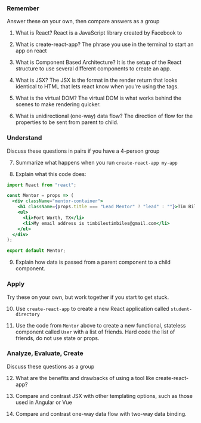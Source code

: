 ### Remember

Answer these on your own, then compare answers as a group

1.  What is React?
React is a JavaScript library created by Facebook to 

2.  What is create-react-app?
The phrase you use in the terminal to start an app on react

3.  What is Component Based Architecture?
It is the setup of the React structure to use several different components to create an app.

4.  What is JSX?
The JSX is the format in the render return that looks identical to HTML that lets react know when you're using the tags.

5.  What is the virtual DOM?
The virtual DOM is what works behind the scenes to make rendering quicker.

6.  What is unidirectional (one-way) data flow?
The direction of flow for the properties to be sent from parent to child.

### Understand

Discuss these questions in pairs if you have a 4-person group

7.  Summarize what happens when you run `create-react-app my-app`

8.  Explain what this code does:

```jsx
import React from "react";

const Mentor = props => (
  <div className="mentor-container">
    <h1 className={props.title === "Lead Mentor" ? "lead" : ""}>Tim Biles</h1>
    <ul>
      <li>Fort Worth, TX</li>
      <li>My email address is timbilestimbiles@gmail.com</li>
    </ul>
  </div>
);

export default Mentor;
```

9.  Explain how data is passed from a parent component to a child component.

### Apply

Try these on your own, but work together if you start to get stuck.

10.  Use `create-react-app` to create a new React application called `student-directory`

11.  Use the code from `Mentor` above to create a new functional, stateless component called `User` with a list of friends. Hard code the list of friends, do not use state or props.

### Analyze, Evaluate, Create

Discuss these questions as a group

12. What are the benefits and drawbacks of using a tool like create-react-app?

13. Compare and contrast JSX with other templating options, such as those used in Angular or Vue

14. Compare and contrast one-way data flow with two-way data binding.
